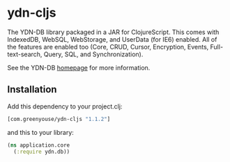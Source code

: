 # ydn-cljs

The YDN-DB library packaged in a JAR for ClojureScript. This comes with
IndexedDB, WebSQL, WebStorage, and UserData (for IE6) enabled. All of
the features are enabled too (Core, CRUD, Cursor, Encryption, Events,
Full-text-search, Query, SQL, and Synchronization). 

See the YDN-DB [homepage](http://dev.yathit.com/) for more information.

## Installation

Add this dependency to your project.clj:
```clj
[com.greenyouse/ydn-cljs "1.1.2"]
```

and this to your library:

```clj
(ns application.core
  (:require ydn.db))
 ```
